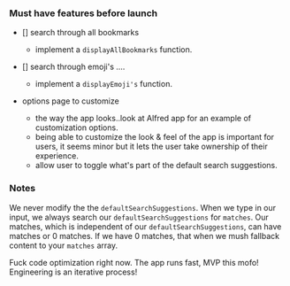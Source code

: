 ### Must have features before launch
- [] search through all bookmarks
  - implement a `displayAllBookmarks` function.
- [] search through emoji's ....
  - implement a `displayEmoji's` function.

- options page to customize
  - the way the app looks..look at Alfred app for an example of customization options.
  - being able to customize the look & feel of the app is important for users, it seems minor
    but it lets the user take ownership of their experience.
  - allow user to toggle what's part of the default search suggestions.

### Notes

We never modify the the `defaultSearchSuggestions`. When we type in our input, we always search our `defaultSearchSuggestions` for `matches`. Our matches, which is independent of our `defaultSearchSuggestions`,
can have matches or 0 matches. If we have 0 matches, that when we mush fallback content to your `matches` array.


Fuck code optimization right now. The app runs fast, MVP this mofo! Engineering is an iterative process!
